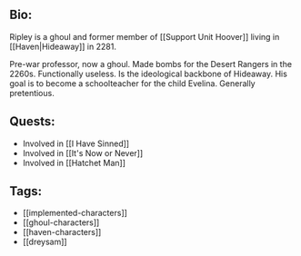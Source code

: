 ## Bio:

Ripley is a ghoul and former member of [[Support Unit Hoover]] living in [[Haven|Hideaway]] in 2281.

Pre-war professor, now a ghoul. Made bombs for the Desert Rangers in the 2260s. Functionally useless. Is the ideological backbone of Hideaway. His goal is to become a schoolteacher for the child Evelina. Generally pretentious.

## Quests:

- Involved in [[I Have Sinned]]
- Involved in [[It's Now or Never]]
- Involved in [[Hatchet Man]]

## Tags:

- [[implemented-characters]]
- [[ghoul-characters]]
- [[haven-characters]]
- [[dreysam]]